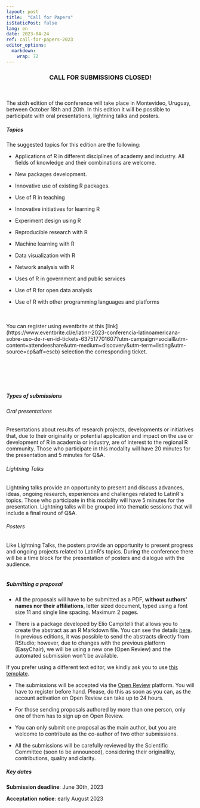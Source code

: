 ```yaml
---
layout: post
title:  "Call for Papers"
isStaticPost: false
lang: en
date: 2023-04-24
ref: call-for-papers-2023
editor_options: 
  markdown: 
    wrap: 72
---
```


<h3><center>CALL FOR SUBMISSIONS CLOSED!</center></h3>


<br> <br> The sixth edition of the conference will take place in
Montevideo, Uruguay, between October 18th and 20th. In this edition it
will be possible to participate with oral presentations, lightning talks
and posters. <br>

##### Topics

The suggested topics for this edition are the following:

-   Applications of R in different disciplines of academy and industry.
    All fields of knowledge and their combinations are welcome.

-   New packages development.

-   Innovative use of existing R packages.

-   Use of R in teaching

-   Innovative initiatives for learning R

-   Experiment design using R

-   Reproducible research with R

-   Machine learning with R

-   Data visualization with R

-   Network analysis with R

-   Uses of R in government and public services

-   Use of R for open data analysis

-   Use of R with other programming languages and platforms <br><br>


<br>

<div class="boxBorder">
You can register using eventbrite at this [link](https://www.eventbrite.cl/e/latinr-2023-conferencia-latinoamericana-sobre-uso-de-r-en-id-tickets-637517701607?utm-campaign=social&utm-content=attendeeshare&utm-medium=discovery&utm-term=listing&utm-source=cp&aff=escb) selection the corresponding ticket.


</div>

<br><br><br><br>

##### Types of submissions

###### Oral presentations

Presentations about results of research projects, developments or
initiatives that, due to their originality or potential application and
impact on the use or development of R in academia or industry, are of
interest to the regional R community. Those who participate in this
modality will have 20 minutes for the presentation and 5 minutes for
Q&A. <br> 


###### Lightning Talks

Lightning talks provide an opportunity to present and discuss advances,
ideas, ongoing research, experiences and challenges related to LatinR's
topics. Those who participate in this modality will have 5 minutes for
the presentation. Lightning talks will be grouped into thematic sessions
that will include a final round of Q&A. <br> 

###### Posters

Like Lightning Talks, the posters provide an opportunity to present
progress and ongoing projects related to LatinR's topics. During the
conference there will be a time block for the presentation of posters
and dialogue with the audience. <br><br>

##### Submitting a proposal

-   All the proposals will have to be submitted as a PDF, **without
    authors' names nor their affiliations**, letter sized document,
    typed using a font size 11 and single line spacing. Maximum 2 pages.

-   There is a package developed by Elio Campitelli that allows you to
    create the abstract as an R Markdown file. You can see the details
    [here](http://latinr.org/en/blog/en/2020-03-03-latinr-package.html). In previous
    editions, it was possible to send the abstracts directly from
    RStudio; however, due to changes with the previous platform
    (EasyChair), we will be using a new one (Open Review) and the
    automated submission won't be available.

If you prefer using a different text editor, we kindly ask you to use
[this
template](https://docs.google.com/document/d/1bK7JrGb1qgr4abjF1kU9pXgqNOAtXFlx/edit?usp=sharing&ouid=107644076848762167027&rtpof=true&sd=true).

-   The submissions will be accepted via the [Open
    Review](https://openreview.net/group?id=LATIN-R.com/2023/Conference)
    platform. You will have to register before hand. Please, do this as
    soon as you can, as the account activation on Open Review can take
    up to 24 hours.

-   For those sending proposals authored by more than one person, only
    one of them has to sign up on Open Review.

-   You can only submit one proposal as the main author, but you are
    welcome to contribute as the co-author of two other submissions.

-   All the submissions will be carefully reviewed by the Scientific
    Committee (soon to be announced), considering their originallity,
    contributions, quality and clarity. <br>

##### Key dates

**Submission deadline**: June 30th, 2023

**Acceptation notice**: early August 2023
